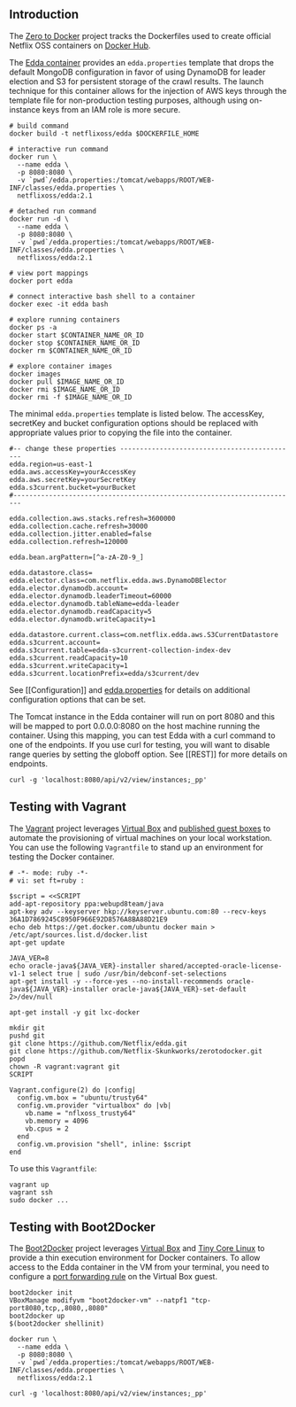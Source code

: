 ## Introduction

The [Zero to Docker] project tracks the Dockerfiles used to create official Netflix OSS containers
on [Docker Hub].

The [Edda container] provides an `edda.properties` template that drops the default MongoDB
configuration in favor of using DynamoDB for leader election and S3 for persistent storage of
the crawl results.  The launch technique for this container allows for the injection of AWS
keys through the template file for non-production testing purposes, although using on-instance
keys from an IAM role is more secure.

[Zero to Docker]: https://github.com/Netflix-Skunkworks/zerotodocker
[Docker Hub]: https://registry.hub.docker.com/repos/netflixoss/
[Edda container]: https://github.com/Netflix-Skunkworks/zerotodocker/wiki/Edda

```
# build command
docker build -t netflixoss/edda $DOCKERFILE_HOME

# interactive run command
docker run \
  --name edda \
  -p 8080:8080 \
  -v `pwd`/edda.properties:/tomcat/webapps/ROOT/WEB-INF/classes/edda.properties \
  netflixoss/edda:2.1

# detached run command
docker run -d \
  --name edda \
  -p 8080:8080 \
  -v `pwd`/edda.properties:/tomcat/webapps/ROOT/WEB-INF/classes/edda.properties \
  netflixoss/edda:2.1

# view port mappings
docker port edda

# connect interactive bash shell to a container
docker exec -it edda bash

# explore running containers
docker ps -a
docker start $CONTAINER_NAME_OR_ID
docker stop $CONTAINER_NAME_OR_ID
docker rm $CONTAINER_NAME_OR_ID

# explore container images
docker images
docker pull $IMAGE_NAME_OR_ID
docker rmi $IMAGE_NAME_OR_ID
docker rmi -f $IMAGE_NAME_OR_ID
```

The minimal `edda.properties` template is listed below.  The accessKey, secretKey and bucket
configuration options should be replaced with appropriate values prior to copying the file into
the container.

```
#-- change these properties ---------------------------------------------
edda.region=us-east-1
edda.aws.accessKey=yourAccessKey
edda.aws.secretKey=yourSecretKey
edda.s3current.bucket=yourBucket
#------------------------------------------------------------------------

edda.collection.aws.stacks.refresh=3600000
edda.collection.cache.refresh=30000
edda.collection.jitter.enabled=false
edda.collection.refresh=120000

edda.bean.argPattern=[^a-zA-Z0-9_]

edda.datastore.class=
edda.elector.class=com.netflix.edda.aws.DynamoDBElector
edda.elector.dynamodb.account=
edda.elector.dynamodb.leaderTimeout=60000
edda.elector.dynamodb.tableName=edda-leader
edda.elector.dynamodb.readCapacity=5
edda.elector.dynamodb.writeCapacity=1

edda.datastore.current.class=com.netflix.edda.aws.S3CurrentDatastore
edda.s3current.account=
edda.s3current.table=edda-s3current-collection-index-dev
edda.s3current.readCapacity=10
edda.s3current.writeCapacity=1
edda.s3current.locationPrefix=edda/s3current/dev
```

See [[Configuration]] and [edda.properties] for details on additional configuration options that
can be set.

The Tomcat instance in the Edda container will run on port 8080 and this will be mapped to port
0.0.0.0:8080 on the host machine running the container.  Using this mapping, you can test Edda
with a curl command to one of the endpoints.  If you use curl for testing, you will want to
disable range queries by setting the globoff option.  See [[REST]] for more details on endpoints.

[edda.properties]: https://github.com/Netflix/edda/blob/master/src/main/resources/edda.properties

```
curl -g 'localhost:8080/api/v2/view/instances;_pp'
```

## Testing with Vagrant

The [Vagrant] project leverages [Virtual Box] and [published guest boxes] to automate the
provisioning of virtual machines on your local workstation.  You can use the following
`Vagrantfile` to stand up an environment for testing the Docker container.

[Vagrant]: https://www.vagrantup.com/
[Virtual Box]: https://www.virtualbox.org/
[published guest boxes]: https://vagrantcloud.com/boxes/search

```
# -*- mode: ruby -*-
# vi: set ft=ruby :

$script = <<SCRIPT
add-apt-repository ppa:webupd8team/java
apt-key adv --keyserver hkp://keyserver.ubuntu.com:80 --recv-keys 36A1D7869245C8950F966E92D8576A8BA88D21E9
echo deb https://get.docker.com/ubuntu docker main > /etc/apt/sources.list.d/docker.list
apt-get update

JAVA_VER=8
echo oracle-java${JAVA_VER}-installer shared/accepted-oracle-license-v1-1 select true | sudo /usr/bin/debconf-set-selections
apt-get install -y --force-yes --no-install-recommends oracle-java${JAVA_VER}-installer oracle-java${JAVA_VER}-set-default 2>/dev/null

apt-get install -y git lxc-docker

mkdir git
pushd git
git clone https://github.com/Netflix/edda.git
git clone https://github.com/Netflix-Skunkworks/zerotodocker.git
popd
chown -R vagrant:vagrant git
SCRIPT

Vagrant.configure(2) do |config|
  config.vm.box = "ubuntu/trusty64"
  config.vm.provider "virtualbox" do |vb|
    vb.name = "nflxoss_trusty64"
    vb.memory = 4096
    vb.cpus = 2
  end
  config.vm.provision "shell", inline: $script
end
```

To use this `Vagrantfile`:

```
vagrant up
vagrant ssh
sudo docker ...
```

## Testing with Boot2Docker

The [Boot2Docker] project leverages [Virtual Box] and [Tiny Core Linux] to provide a thin
execution environment for Docker containers.  To allow access to the Edda container in the
VM from your terminal, you need to configure a [port forwarding rule] on the Virtual Box
guest.

[Boot2Docker]: http://boot2docker.io/
[Virtual Box]: https://www.virtualbox.org/
[Tiny Core Linux]: http://distro.ibiblio.org/tinycorelinux/
[port forwarding rule]: https://github.com/docker/docker/issues/4007

```
boot2docker init
VBoxManage modifyvm "boot2docker-vm" --natpf1 "tcp-port8080,tcp,,8080,,8080"
boot2docker up
$(boot2docker shellinit)

docker run \
  --name edda \
  -p 8080:8080 \
  -v `pwd`/edda.properties:/tomcat/webapps/ROOT/WEB-INF/classes/edda.properties \
  netflixoss/edda:2.1

curl -g 'localhost:8080/api/v2/view/instances;_pp'
```
